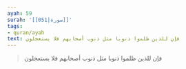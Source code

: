 ```yaml
---
ayah: 59
surah: '[[051|سورة]]'
tags:
- quran/ayah
text: فإن للذين ظلموا ذنوبا مثل ذنوب أصحابهم فلا يستعجلون
---
```

> فإن للذين ظلموا ذنوبا مثل ذنوب أصحابهم فلا يستعجلون

